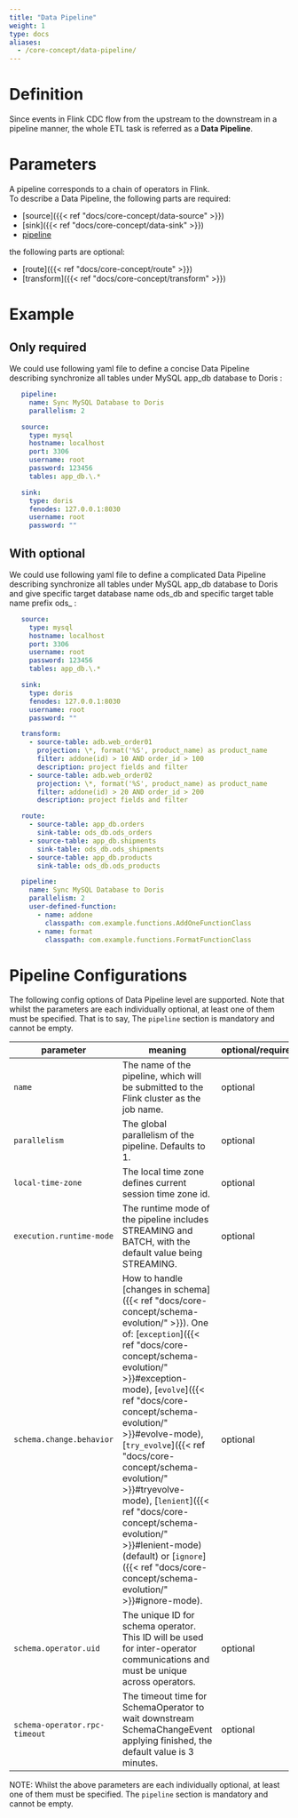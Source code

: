 ```yaml
---
title: "Data Pipeline"
weight: 1
type: docs
aliases:
  - /core-concept/data-pipeline/
---
```

<!--
Licensed to the Apache Software Foundation (ASF) under one
or more contributor license agreements.  See the NOTICE file
distributed with this work for additional information
regarding copyright ownership.  The ASF licenses this file
to you under the Apache License, Version 2.0 (the
"License"); you may not use this file except in compliance
with the License.  You may obtain a copy of the License at

  http://www.apache.org/licenses/LICENSE-2.0

Unless required by applicable law or agreed to in writing,
software distributed under the License is distributed on an
"AS IS" BASIS, WITHOUT WARRANTIES OR CONDITIONS OF ANY
KIND, either express or implied.  See the License for the
specific language governing permissions and limitations
under the License.
-->

# Definition
Since events in Flink CDC flow from the upstream to the downstream in a pipeline manner, the whole ETL task is referred as a **Data Pipeline**.

# Parameters
A pipeline corresponds to a chain of operators in Flink.   
To describe a Data Pipeline, the following parts are required:
- [source]({{< ref "docs/core-concept/data-source" >}})
- [sink]({{< ref "docs/core-concept/data-sink" >}})
- [pipeline](#pipeline-configurations)

the following parts are optional:
- [route]({{< ref "docs/core-concept/route" >}})
- [transform]({{< ref "docs/core-concept/transform" >}})

# Example
## Only required
We could use following yaml file to define a concise Data Pipeline describing synchronize all tables under MySQL app_db database to Doris :

```yaml
   pipeline:
     name: Sync MySQL Database to Doris
     parallelism: 2

   source:
     type: mysql
     hostname: localhost
     port: 3306
     username: root
     password: 123456
     tables: app_db.\.*

   sink:
     type: doris
     fenodes: 127.0.0.1:8030
     username: root
     password: ""
```

## With optional
We could use following yaml file to define a complicated Data Pipeline describing synchronize all tables under MySQL app_db database to Doris and give specific target database name ods_db and specific target table name prefix ods_ :

```yaml
   source:
     type: mysql
     hostname: localhost
     port: 3306
     username: root
     password: 123456
     tables: app_db.\.*

   sink:
     type: doris
     fenodes: 127.0.0.1:8030
     username: root
     password: ""

   transform:
     - source-table: adb.web_order01
       projection: \*, format('%S', product_name) as product_name
       filter: addone(id) > 10 AND order_id > 100
       description: project fields and filter
     - source-table: adb.web_order02
       projection: \*, format('%S', product_name) as product_name
       filter: addone(id) > 20 AND order_id > 200
       description: project fields and filter

   route:
     - source-table: app_db.orders
       sink-table: ods_db.ods_orders
     - source-table: app_db.shipments
       sink-table: ods_db.ods_shipments
     - source-table: app_db.products
       sink-table: ods_db.ods_products

   pipeline:
     name: Sync MySQL Database to Doris
     parallelism: 2
     user-defined-function:
       - name: addone
         classpath: com.example.functions.AddOneFunctionClass
       - name: format
         classpath: com.example.functions.FormatFunctionClass
```

# Pipeline Configurations

The following config options of Data Pipeline level are supported. 
Note that whilst the parameters are each individually optional, at least one of them must be specified. That is to say, The `pipeline` section is mandatory and cannot be empty.


| parameter                     | meaning                                                                                                                                                                                                                                                                                                                                                                                                                                                                                                         | optional/required |
|-------------------------------|-----------------------------------------------------------------------------------------------------------------------------------------------------------------------------------------------------------------------------------------------------------------------------------------------------------------------------------------------------------------------------------------------------------------------------------------------------------------------------------------------------------------|-------------------|
| `name`                        | The name of the pipeline, which will be submitted to the Flink cluster as the job name.                                                                                                                                                                                                                                                                                                                                                                                                                         | optional          |
| `parallelism`                 | The global parallelism of the pipeline. Defaults to 1.                                                                                                                                                                                                                                                                                                                                                                                                                                                          | optional          |
| `local-time-zone`             | The local time zone defines current session time zone id.                                                                                                                                                                                                                                                                                                                                                                                                                                                       | optional          |
| `execution.runtime-mode`      | The runtime mode of the pipeline includes STREAMING and BATCH, with the default value being STREAMING.                                                                                                                                                                                                                                                                                                                                                                                                          | optional          |
| `schema.change.behavior`      | How to handle [changes in schema]({{< ref "docs/core-concept/schema-evolution/" >}}). One of: [`exception`]({{< ref "docs/core-concept/schema-evolution/" >}}#exception-mode), [`evolve`]({{< ref "docs/core-concept/schema-evolution/" >}}#evolve-mode), [`try_evolve`]({{< ref "docs/core-concept/schema-evolution/" >}}#tryevolve-mode), [`lenient`]({{< ref "docs/core-concept/schema-evolution/" >}}#lenient-mode) (default) or [`ignore`]({{< ref "docs/core-concept/schema-evolution/" >}}#ignore-mode). | optional          |
| `schema.operator.uid`         | The unique ID for schema operator. This ID will be used for inter-operator communications and must be unique across operators.                                                                                                                                                                                                                                                                                                                                                                                  | optional          |
| `schema-operator.rpc-timeout` | The timeout time for SchemaOperator to wait downstream SchemaChangeEvent applying finished, the default value is 3 minutes.                                                                                                                                                                                                                                                                                                                                                                                     | optional          |

NOTE: Whilst the above parameters are each individually optional, at least one of them must be specified. The `pipeline` section is mandatory and cannot be empty.

